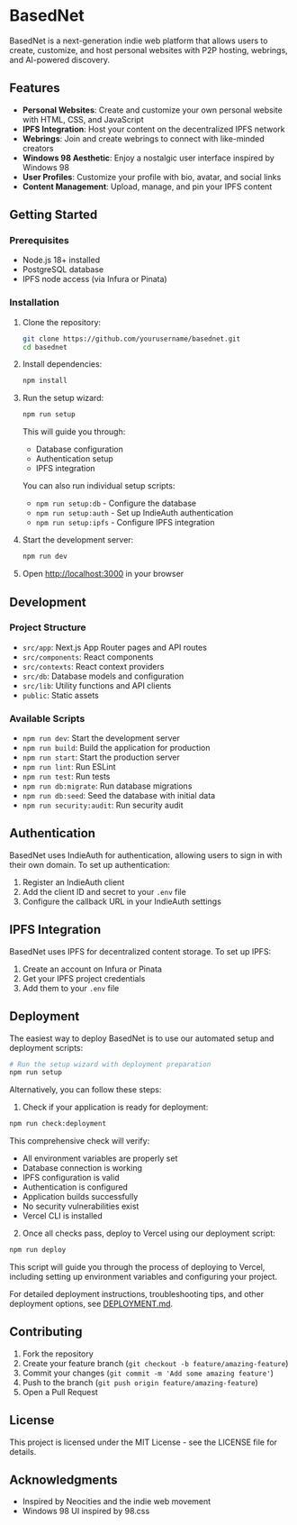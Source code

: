 # BasedNet

BasedNet is a next-generation indie web platform that allows users to create, customize, and host personal websites with P2P hosting, webrings, and AI-powered discovery.

## Features

- **Personal Websites**: Create and customize your own personal website with HTML, CSS, and JavaScript
- **IPFS Integration**: Host your content on the decentralized IPFS network
- **Webrings**: Join and create webrings to connect with like-minded creators
- **Windows 98 Aesthetic**: Enjoy a nostalgic user interface inspired by Windows 98
- **User Profiles**: Customize your profile with bio, avatar, and social links
- **Content Management**: Upload, manage, and pin your IPFS content

## Getting Started

### Prerequisites

- Node.js 18+ installed
- PostgreSQL database
- IPFS node access (via Infura or Pinata)

### Installation

1. Clone the repository:
   ```bash
   git clone https://github.com/yourusername/basednet.git
   cd basednet
   ```

2. Install dependencies:
   ```bash
   npm install
   ```

3. Run the setup wizard:
   ```bash
   npm run setup
   ```
   
   This will guide you through:
   - Database configuration
   - Authentication setup
   - IPFS integration
   
   You can also run individual setup scripts:
   - `npm run setup:db` - Configure the database
   - `npm run setup:auth` - Set up IndieAuth authentication
   - `npm run setup:ipfs` - Configure IPFS integration

6. Start the development server:
   ```bash
   npm run dev
   ```

7. Open [http://localhost:3000](http://localhost:3000) in your browser

## Development

### Project Structure

- `src/app`: Next.js App Router pages and API routes
- `src/components`: React components
- `src/contexts`: React context providers
- `src/db`: Database models and configuration
- `src/lib`: Utility functions and API clients
- `public`: Static assets

### Available Scripts

- `npm run dev`: Start the development server
- `npm run build`: Build the application for production
- `npm run start`: Start the production server
- `npm run lint`: Run ESLint
- `npm run test`: Run tests
- `npm run db:migrate`: Run database migrations
- `npm run db:seed`: Seed the database with initial data
- `npm run security:audit`: Run security audit

## Authentication

BasedNet uses IndieAuth for authentication, allowing users to sign in with their own domain. To set up authentication:

1. Register an IndieAuth client
2. Add the client ID and secret to your `.env` file
3. Configure the callback URL in your IndieAuth settings

## IPFS Integration

BasedNet uses IPFS for decentralized content storage. To set up IPFS:

1. Create an account on Infura or Pinata
2. Get your IPFS project credentials
3. Add them to your `.env` file

## Deployment

The easiest way to deploy BasedNet is to use our automated setup and deployment scripts:

```bash
# Run the setup wizard with deployment preparation
npm run setup
```

Alternatively, you can follow these steps:

1. Check if your application is ready for deployment:

```bash
npm run check:deployment
```

This comprehensive check will verify:
- All environment variables are properly set
- Database connection is working
- IPFS configuration is valid
- Authentication is configured
- Application builds successfully
- No security vulnerabilities exist
- Vercel CLI is installed

2. Once all checks pass, deploy to Vercel using our deployment script:

```bash
npm run deploy
```

This script will guide you through the process of deploying to Vercel, including setting up environment variables and configuring your project.

For detailed deployment instructions, troubleshooting tips, and other deployment options, see [DEPLOYMENT.md](DEPLOYMENT.md).

## Contributing

1. Fork the repository
2. Create your feature branch (`git checkout -b feature/amazing-feature`)
3. Commit your changes (`git commit -m 'Add some amazing feature'`)
4. Push to the branch (`git push origin feature/amazing-feature`)
5. Open a Pull Request

## License

This project is licensed under the MIT License - see the LICENSE file for details.

## Acknowledgments

- Inspired by Neocities and the indie web movement
- Windows 98 UI inspired by 98.css
